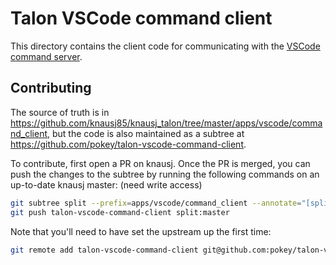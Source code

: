# Talon VSCode command client

This directory contains the client code for communicating with the [VSCode command server](https://marketplace.visualstudio.com/items?itemName=pokey.command-server).

## Contributing

The source of truth is in https://github.com/knausj85/knausj_talon/tree/master/apps/vscode/command_client, but the code is also maintained as a subtree at https://github.com/pokey/talon-vscode-command-client.

To contribute, first open a PR on knausj.  Once the PR is merged, you can push the changes to the subtree by running the following commands on an up-to-date knausj master: (need write access)

```sh
git subtree split --prefix=apps/vscode/command_client --annotate="[split] " -b split
git push talon-vscode-command-client split:master
```

Note that you'll need to have set the upstream up the first time:

```sh
git remote add talon-vscode-command-client git@github.com:pokey/talon-vscode-command-client.git
```
